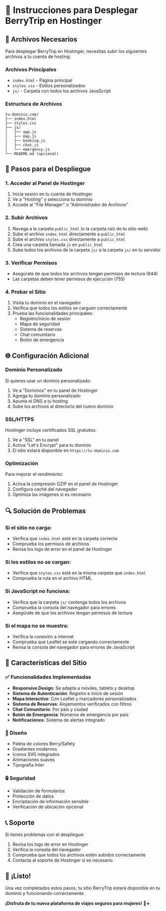 # 🚀 Instrucciones para Desplegar BerryTrip en Hostinger

## 📁 Archivos Necesarios

Para desplegar BerryTrip en Hostinger, necesitas subir los siguientes archivos a tu cuenta de hosting:

### Archivos Principales
- `index.html` - Página principal
- `styles.css` - Estilos personalizados
- `js/` - Carpeta con todos los archivos JavaScript

### Estructura de Archivos
```
tu-dominio.com/
├── index.html
├── styles.css
├── js/
│   ├── app.js
│   ├── map.js
│   ├── booking.js
│   ├── chat.js
│   └── emergency.js
└── README.md (opcional)
```

## 🔧 Pasos para el Despliegue

### 1. Acceder al Panel de Hostinger
1. Inicia sesión en tu cuenta de Hostinger
2. Ve a "Hosting" y selecciona tu dominio
3. Accede al "File Manager" o "Administrador de Archivos"

### 2. Subir Archivos
1. Navega a la carpeta `public_html` (o la carpeta raíz de tu sitio web)
2. Sube el archivo `index.html` directamente a `public_html`
3. Sube el archivo `styles.css` directamente a `public_html`
4. Crea una carpeta llamada `js` en `public_html`
5. Sube todos los archivos de la carpeta `js/` a la carpeta `js/` en tu servidor

### 3. Verificar Permisos
- Asegúrate de que todos los archivos tengan permisos de lectura (644)
- Las carpetas deben tener permisos de ejecución (755)

### 4. Probar el Sitio
1. Visita tu dominio en el navegador
2. Verifica que todos los estilos se carguen correctamente
3. Prueba las funcionalidades principales:
   - Registro/Inicio de sesión
   - Mapa de seguridad
   - Sistema de reservas
   - Chat comunitario
   - Botón de emergencia

## 🌐 Configuración Adicional

### Dominio Personalizado
Si quieres usar un dominio personalizado:
1. Ve a "Dominios" en tu panel de Hostinger
2. Agrega tu dominio personalizado
3. Apunta el DNS a tu hosting
4. Sube los archivos al directorio del nuevo dominio

### SSL/HTTPS
Hostinger incluye certificados SSL gratuitos:
1. Ve a "SSL" en tu panel
2. Activa "Let's Encrypt" para tu dominio
3. El sitio estará disponible en `https://tu-dominio.com`

### Optimización
Para mejorar el rendimiento:
1. Activa la compresión GZIP en el panel de Hostinger
2. Configura caché del navegador
3. Optimiza las imágenes si es necesario

## 🔍 Solución de Problemas

### Si el sitio no carga:
- Verifica que `index.html` esté en la carpeta correcta
- Comprueba los permisos de archivos
- Revisa los logs de error en el panel de Hostinger

### Si los estilos no se cargan:
- Verifica que `styles.css` esté en la misma carpeta que `index.html`
- Comprueba la ruta en el archivo HTML

### Si JavaScript no funciona:
- Verifica que la carpeta `js/` contenga todos los archivos
- Comprueba la consola del navegador para errores
- Asegúrate de que los archivos tengan permisos de lectura

### Si el mapa no se muestra:
- Verifica la conexión a internet
- Comprueba que Leaflet se esté cargando correctamente
- Revisa la consola del navegador para errores de JavaScript

## 📱 Características del Sitio

### ✅ Funcionalidades Implementadas
- **Responsive Design**: Se adapta a móviles, tablets y desktop
- **Sistema de Autenticación**: Registro e inicio de sesión
- **Mapa Interactivo**: Con Leaflet y marcadores personalizados
- **Sistema de Reservas**: Alojamientos verificados con filtros
- **Chat Comunitario**: Por país y ciudad
- **Botón de Emergencia**: Números de emergencia por país
- **Notificaciones**: Sistema de alertas integrado

### 🎨 Diseño
- Paleta de colores Berry/Safety
- Gradientes modernos
- Iconos SVG integrados
- Animaciones suaves
- Tipografía Inter

### 🔒 Seguridad
- Validación de formularios
- Protección de datos
- Encriptación de información sensible
- Verificación de ubicación opcional

## 📞 Soporte

Si tienes problemas con el despliegue:
1. Revisa los logs de error en Hostinger
2. Verifica la consola del navegador
3. Comprueba que todos los archivos estén subidos correctamente
4. Contacta al soporte de Hostinger si es necesario

## 🎉 ¡Listo!

Una vez completados estos pasos, tu sitio BerryTrip estará disponible en tu dominio y funcionando correctamente. 

**¡Disfruta de tu nueva plataforma de viajes seguros para mujeres!** 🌸✈️
